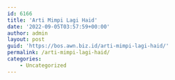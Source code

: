 ```yaml
---
id: 6166
title: 'Arti Mimpi Lagi Haid'
date: '2022-09-05T03:57:59+00:00'
author: admin
layout: post
guid: 'https://bos.awn.biz.id/arti-mimpi-lagi-haid/'
permalink: /arti-mimpi-lagi-haid/
categories:
    - Uncategorized
---
```



